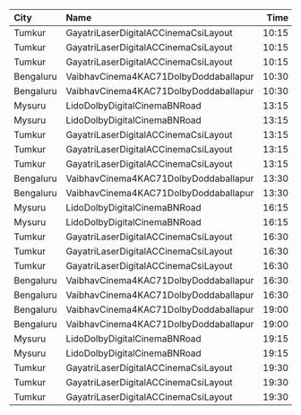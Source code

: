 | City      | Name                                  |  Time | Type        | Price | Capacity | Booked |
| :-------- | :------------------------------------ | ----: | :---------- | ----: | -------: | -----: |
| Tumkur    | GayatriLaserDigitalACCinemaCsiLayout  | 10:15 | Balcony     |  150₹ |      209 |    138 |
| Tumkur    | GayatriLaserDigitalACCinemaCsiLayout  | 10:15 | MiniBalcony |  110₹ |      210 |    140 |
| Tumkur    | GayatriLaserDigitalACCinemaCsiLayout  | 10:15 | Second      |  100₹ |      219 |    144 |
| Bengaluru | VaibhavCinema4KAC71DolbyDoddaballapur | 10:30 | Diamond     |  150₹ |      143 |    122 |
| Bengaluru | VaibhavCinema4KAC71DolbyDoddaballapur | 10:30 | Gold        |  120₹ |      361 |    281 |
| Mysuru    | LidoDolbyDigitalCinemaBNRoad          | 13:15 | Balcony     |  120₹ |      244 |    122 |
| Mysuru    | LidoDolbyDigitalCinemaBNRoad          | 13:15 | Second      |  100₹ |      456 |    228 |
| Tumkur    | GayatriLaserDigitalACCinemaCsiLayout  | 13:15 | Balcony     |  150₹ |      209 |    138 |
| Tumkur    | GayatriLaserDigitalACCinemaCsiLayout  | 13:15 | MiniBalcony |  110₹ |      210 |    140 |
| Tumkur    | GayatriLaserDigitalACCinemaCsiLayout  | 13:15 | Second      |  100₹ |      219 |    144 |
| Bengaluru | VaibhavCinema4KAC71DolbyDoddaballapur | 13:30 | Diamond     |  150₹ |      143 |    122 |
| Bengaluru | VaibhavCinema4KAC71DolbyDoddaballapur | 13:30 | Gold        |  120₹ |      361 |    281 |
| Mysuru    | LidoDolbyDigitalCinemaBNRoad          | 16:15 | Balcony     |  120₹ |      244 |    122 |
| Mysuru    | LidoDolbyDigitalCinemaBNRoad          | 16:15 | Second      |  100₹ |      456 |    228 |
| Tumkur    | GayatriLaserDigitalACCinemaCsiLayout  | 16:30 | Balcony     |  150₹ |      209 |    138 |
| Tumkur    | GayatriLaserDigitalACCinemaCsiLayout  | 16:30 | MiniBalcony |  110₹ |      210 |    140 |
| Tumkur    | GayatriLaserDigitalACCinemaCsiLayout  | 16:30 | Second      |  100₹ |      219 |    144 |
| Bengaluru | VaibhavCinema4KAC71DolbyDoddaballapur | 16:30 | Diamond     |  150₹ |      143 |    122 |
| Bengaluru | VaibhavCinema4KAC71DolbyDoddaballapur | 16:30 | Gold        |  120₹ |      361 |    281 |
| Bengaluru | VaibhavCinema4KAC71DolbyDoddaballapur | 19:00 | Diamond     |  150₹ |      143 |    122 |
| Bengaluru | VaibhavCinema4KAC71DolbyDoddaballapur | 19:00 | Gold        |  120₹ |      361 |    281 |
| Mysuru    | LidoDolbyDigitalCinemaBNRoad          | 19:15 | Balcony     |  120₹ |      244 |    122 |
| Mysuru    | LidoDolbyDigitalCinemaBNRoad          | 19:15 | Second      |  100₹ |      456 |    228 |
| Tumkur    | GayatriLaserDigitalACCinemaCsiLayout  | 19:30 | Balcony     |  150₹ |      209 |    138 |
| Tumkur    | GayatriLaserDigitalACCinemaCsiLayout  | 19:30 | MiniBalcony |  110₹ |      210 |    140 |
| Tumkur    | GayatriLaserDigitalACCinemaCsiLayout  | 19:30 | Second      |  100₹ |      219 |    144 |